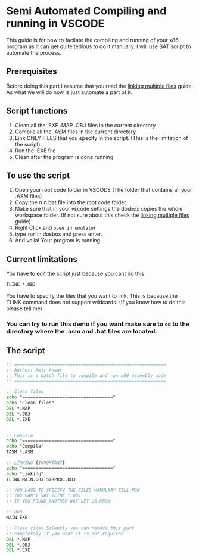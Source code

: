 # Semi Automated Compiling and running in VSCODE

This guide is for how to facilate the compiling and running of your x86 program as it can get quite tedious to do it manually.
I will use BAT script to automate the process.

## Prerequisites

Before doing this part I assume that you read the [linking multiple files](../linking-multiple-files/README.md) guide. As what we will do now is just automate a part of it.

## Script functions

1. Clean all the .EXE .MAP .OBJ files in the current directory
2. Compile all the .ASM files in the current directory
3. Link ONLY FILES that you specify in the script. (This is the limitation of the script).
4. Run the .EXE file
5. Clean after the program is done running.

## To use the script

1. Open your root code folder in VSCODE (The folder that contains all your .ASM files)
2. Copy the run.bat file into the root code folder.
3. Make sure that in your vscode settings the dosbox copies the whole workspace folder. (If not sure about this check the [linking multiple files](../linking-multiple-files/README.md) guide)
4. Right Click and `open in emulator`
5. type `run` in dosbox and press enter.
6. And voila! Your program is running.

## Current limitations

You have to edit the script just because you cant do this

```bat
TLINK *.OBJ
```

You have to specify the files that you want to link. This is because the TLINK command does not support wildcards. (If you know how to do this please tell me)

### You can try to run this demo if you want make sure to `cd` to the directory where the .asm and .bat files are located.

## The script

```bat
:: =========================================================
:: Author: Amir Anwar
:: This is a batch file to compile and run x86 assembly code
:: =========================================================

:: Clean files
echo "=================================="
echo "Clean files"
DEL *.MAP
DEL *.OBJ
DEL *.EXE


:: Compile
echo "=================================="
echo "Compile"
TASM *.ASM

:: LINKING (IMPORTANT)
echo "=================================="
echo "Linking"
TLINK MAIN.OBJ STRPROC.OBJ

:: YOU HAVE TO SPECIFY THE FILES MANULAAY TILL NOW
:: YOU CAN'T SAY TLINK *.OBJ
:: IF YOU FOUND ANOTHER WAY LET US KNOW

:: Run
MAIN.EXE

:: Clean files Silently you can remove this part
:: completely if you want it is not required
DEL *.MAP
DEL *.OBJ
DEL *.EXE
```
